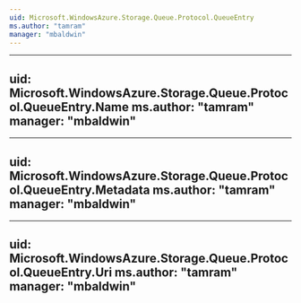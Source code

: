```yaml
---
uid: Microsoft.WindowsAzure.Storage.Queue.Protocol.QueueEntry
ms.author: "tamram"
manager: "mbaldwin"
---
```


---
uid: Microsoft.WindowsAzure.Storage.Queue.Protocol.QueueEntry.Name
ms.author: "tamram"
manager: "mbaldwin"
---

---
uid: Microsoft.WindowsAzure.Storage.Queue.Protocol.QueueEntry.Metadata
ms.author: "tamram"
manager: "mbaldwin"
---

---
uid: Microsoft.WindowsAzure.Storage.Queue.Protocol.QueueEntry.Uri
ms.author: "tamram"
manager: "mbaldwin"
---
